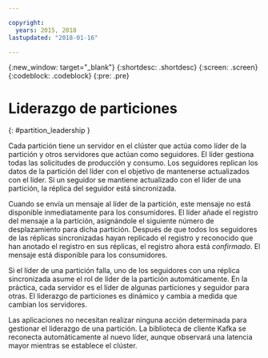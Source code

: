 ```yaml
---

copyright:
  years: 2015, 2018
lastupdated: "2018-01-16"

---
```


{:new_window: target="_blank"}
{:shortdesc: .shortdesc}
{:screen: .screen}
{:codeblock: .codeblock}
{:pre: .pre}


# Liderazgo de particiones
{: #partition_leadership }

Cada partición tiene un servidor en el clúster que actúa como líder de la partición y otros servidores que actúan como seguidores. El líder gestiona todas las solicitudes de producción y consumo. Los seguidores replican los datos de la partición del líder con el objetivo de mantenerse actualizados con el líder. Si un seguidor se mantiene actualizado con el líder de una partición, la réplica del seguidor está sincronizada. 

Cuando se envía un mensaje al líder de la partición, este mensaje no está disponible inmediatamente para los consumidores. El líder añade el registro del mensaje a la partición, asignándole el siguiente número de desplazamiento para dicha partición. Después de que todos los seguidores de las réplicas sincronizadas hayan replicado el registro y reconocido que han anotado el registro en sus réplicas, el registro ahora está *confirmado*. El mensaje está disponible para los consumidores.

Si el líder de una partición falla, uno de los seguidores con una réplica sincronizada asume el rol de líder de la partición automáticamente. En la práctica, cada servidor es el líder de algunas particiones y seguidor para otras. El liderazgo de particiones es dinámico y cambia a medida que cambian los servidores.

Las aplicaciones no necesitan realizar ninguna acción determinada para gestionar el liderazgo de una partición. La biblioteca de cliente Kafka se reconecta automáticamente al nuevo líder, aunque observará una latencia mayor mientras se establece el clúster.
